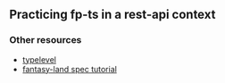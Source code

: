 ## Practicing fp-ts in a rest-api context

### Other resources

- [typelevel](http://typelevel.org/cats/typeclasses.html)
- [fantasy-land spec tutorial](http://www.tomharding.me)